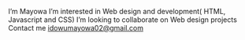  I’m Mayowa
I’m interested in Web design and development( HTML, Javascript and CSS)
 I’m looking to collaborate on Web design projects
Contact me idowumayowa02@gmail.com

<!---
mayowa-id/mayowa-id is a ✨ special ✨ repository because its `README.md` (this file) appears on your GitHub profile.
You can click the Preview link to take a look at your changes.
--->
